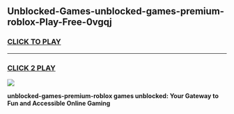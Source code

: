 
## Unblocked-Games-unblocked-games-premium-roblox-Play-Free-0vgqj
<h3>
<a href="https://premium76.site?title=unblocked-games-premium-roblox&ref=10A">CLICK TO PLAY</a></h3>
<hr>

<h3>
<a href="https://premium76.site?title=unblocked-games-premium-roblox&ref=10A">CLICK 2 PLAY</a>
  
</h3>

<a href="https://premium76.site?title=unblocked-games-premium-roblox&ref=10A"><img src="https://clearcache.store/games.png"></a>


**unblocked-games-premium-roblox games unblocked: Your Gateway to Fun and Accessible Online Gaming**

